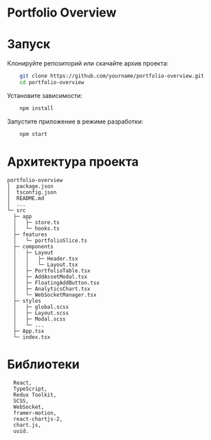 
# Portfolio Overview

# Запуск

  Клонируйте репозиторий или скачайте архив проекта:
```bash
    git clone https://github.com/yourname/portfolio-overview.git
    cd portfolio-overview 
```

  Установите зависимости:
```bash
    npm install
```

  Запустите приложение в режиме разработки:
```bash
    npm start
```

# Архитектура проекта

  ```
  portfolio-overview
  │  package.json
  │  tsconfig.json
  │  README.md
  │  ...
  └─ src
    ├─ app
    │   ├─ store.ts        
    │   └─ hooks.ts        
    ├─ features
    │   └─ portfolioSlice.ts 
    ├─ components
    │   ├─ Layout
    │   │   ├─ Header.tsx   
    │   │   └─ Layout.tsx   
    │   ├─ PortfolioTable.tsx
    │   ├─ AddAssetModal.tsx
    │   ├─ FloatingAddButton.tsx
    │   ├─ AnalyticsChart.tsx
    │   └─ WebSocketManager.tsx
    ├─ styles
    │   ├─ global.scss
    │   ├─ Layout.scss
    │   ├─ Modal.scss
    │   └─ ...
    ├─ App.tsx
    └─ index.tsx
  ```

# Библиотеки
  ```
    React, 
    TypeScript,
    Redux Toolkit,
    SCSS,
    WebSocket,
    framer-motion,
    react-chartjs-2, 
    chart.js,
    uuid.
  ```

